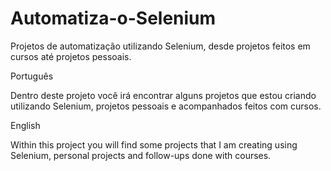 # Automatiza-o-Selenium
Projetos de automatização utilizando Selenium, desde projetos feitos em cursos até projetos pessoais. 






Português

Dentro deste projeto você irá encontrar alguns projetos que estou criando utilizando Selenium, projetos pessoais e acompanhados feitos com cursos. 







English

Within this project you will find some projects that I am creating using Selenium, personal projects and follow-ups done with courses.
